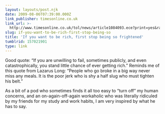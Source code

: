 ```yaml
---
layout: layouts/post.njk
date: 2009-08-06T07:39:00.000Z
link_publisher: timesonline.co.uk
link_url: >-
  http://www.timesonline.co.uk/tol/news/article1084093.ece?print=yes&randnum=1246357554256
slug: if-you-want-to-be-rich-first-stop-being-so
title: 'If you want to be rich, first stop being so frightened'
tumblrid: 157021901
type: link
---
```

<p>Good quote: &ldquo;If you are unwilling to fail, sometimes publicly, and even catastrophically, you stand little chance of ever getting rich.&rdquo; Reminds me of this quote from Lazarus Long: &ldquo;People who go broke in a big way never miss any meals. It is the poor jerk who is shy a half slug who must tighten his belt.&rdquo;</p>

<p>As a bit of a pod who sometimes finds it all too easy to &ldquo;turn off&rdquo; my human concerns, and an on-again-off-again workaholic who was literally ridiculed by my friends for my study and work habits, I am very inspired by what he has to say.</p>
